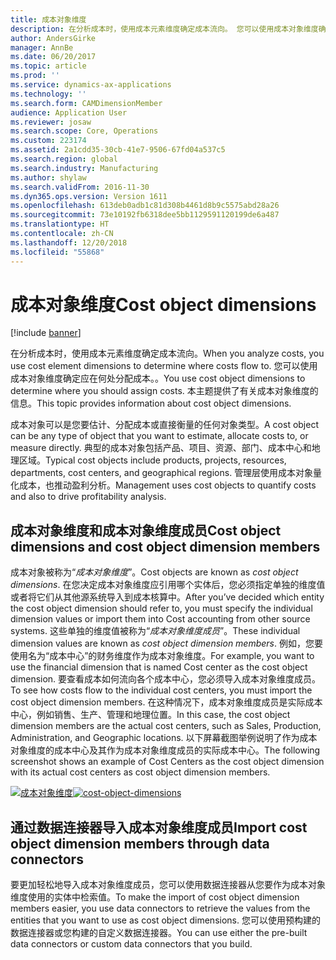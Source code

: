 ```yaml
---
title: 成本对象维度
description: 在分析成本时，使用成本元素维度确定成本流向。 您可以使用成本对象维度确定应在何处分配成本。。 本主题提供了有关成本对象维度的信息。
author: AndersGirke
manager: AnnBe
ms.date: 06/20/2017
ms.topic: article
ms.prod: ''
ms.service: dynamics-ax-applications
ms.technology: ''
ms.search.form: CAMDimensionMember
audience: Application User
ms.reviewer: josaw
ms.search.scope: Core, Operations
ms.custom: 223174
ms.assetid: 2a1cdd35-30cb-41e7-9506-67fd04a537c5
ms.search.region: global
ms.search.industry: Manufacturing
ms.author: shylaw
ms.search.validFrom: 2016-11-30
ms.dyn365.ops.version: Version 1611
ms.openlocfilehash: 613deb0adb1c81d308b4461d8b9c5575abd28a26
ms.sourcegitcommit: 73e10192fb6318dee5bb1129591120199de6a487
ms.translationtype: HT
ms.contentlocale: zh-CN
ms.lasthandoff: 12/20/2018
ms.locfileid: "55868"
---
```

# <a name="cost-object-dimensions"></a><span data-ttu-id="9f8f1-105">成本对象维度</span><span class="sxs-lookup"><span data-stu-id="9f8f1-105">Cost object dimensions</span></span>

[!include [banner](../includes/banner.md)]

<span data-ttu-id="9f8f1-106">在分析成本时，使用成本元素维度确定成本流向。</span><span class="sxs-lookup"><span data-stu-id="9f8f1-106">When you analyze costs, you use cost element dimensions to determine where costs flow to.</span></span> <span data-ttu-id="9f8f1-107">您可以使用成本对象维度确定应在何处分配成本。。</span><span class="sxs-lookup"><span data-stu-id="9f8f1-107">You use cost object dimensions to determine where you should assign costs.</span></span> <span data-ttu-id="9f8f1-108">本主题提供了有关成本对象维度的信息。</span><span class="sxs-lookup"><span data-stu-id="9f8f1-108">This topic provides information about cost object dimensions.</span></span>

<span data-ttu-id="9f8f1-109">成本对象可以是您要估计、分配成本或直接衡量的任何对象类型。</span><span class="sxs-lookup"><span data-stu-id="9f8f1-109">A cost object can be any type of object that you want to estimate, allocate costs to, or measure directly.</span></span> <span data-ttu-id="9f8f1-110">典型的成本对象包括产品、项目、资源、部门、成本中心和地理区域。</span><span class="sxs-lookup"><span data-stu-id="9f8f1-110">Typical cost objects include products, projects, resources, departments, cost centers, and geographical regions.</span></span> <span data-ttu-id="9f8f1-111">管理层使用成本对象量化成本，也推动盈利分析。</span><span class="sxs-lookup"><span data-stu-id="9f8f1-111">Management uses cost objects to quantify costs and also to drive profitability analysis.</span></span>

## <a name="cost-object-dimensions-and-cost-object-dimension-members"></a><span data-ttu-id="9f8f1-112">成本对象维度和成本对象维度成员</span><span class="sxs-lookup"><span data-stu-id="9f8f1-112">Cost object dimensions and cost object dimension members</span></span>
<span data-ttu-id="9f8f1-113">成本对象被称为“*成本对象维度*”。</span><span class="sxs-lookup"><span data-stu-id="9f8f1-113">Cost objects are known as *cost object dimensions*.</span></span> <span data-ttu-id="9f8f1-114">在您决定成本对象维度应引用哪个实体后，您必须指定单独的维度值或者将它们从其他源系统导入到成本核算中。</span><span class="sxs-lookup"><span data-stu-id="9f8f1-114">After you’ve decided which entity the cost object dimension should refer to, you must specify the individual dimension values or import them into Cost accounting from other source systems.</span></span> <span data-ttu-id="9f8f1-115">这些单独的维度值被称为“*成本对象维度成员*”。</span><span class="sxs-lookup"><span data-stu-id="9f8f1-115">These individual dimension values are known as *cost object dimension members*.</span></span> <span data-ttu-id="9f8f1-116">例如，您要使用名为“成本中心”的财务维度作为成本对象维度。</span><span class="sxs-lookup"><span data-stu-id="9f8f1-116">For example, you want to use the financial dimension that is named Cost center as the cost object dimension.</span></span> <span data-ttu-id="9f8f1-117">要查看成本如何流向各个成本中心，您必须导入成本对象维度成员。</span><span class="sxs-lookup"><span data-stu-id="9f8f1-117">To see how costs flow to the individual cost centers, you must import the cost object dimension members.</span></span> <span data-ttu-id="9f8f1-118">在这种情况下，成本对象维度成员是实际成本中心，例如销售、生产、管理和地理位置。</span><span class="sxs-lookup"><span data-stu-id="9f8f1-118">In this case, the cost object dimension members are the actual cost centers, such as Sales, Production, Administration, and Geographic locations.</span></span> <span data-ttu-id="9f8f1-119">以下屏幕截图举例说明了作为成本对象维度的成本中心及其作为成本对象维度成员的实际成本中心。</span><span class="sxs-lookup"><span data-stu-id="9f8f1-119">The following screenshot shows an example of Cost Centers as the cost object dimension with its actual cost centers as cost object dimension members.</span></span> 

<span data-ttu-id="9f8f1-120">[![成本对象维度](./media/cost-object-dimensions.png)](./media/cost-object-dimensions.png)</span><span class="sxs-lookup"><span data-stu-id="9f8f1-120">[![cost-object-dimensions](./media/cost-object-dimensions.png)](./media/cost-object-dimensions.png)</span></span>

## <a name="import-cost-object-dimension-members-through-data-connectors"></a><span data-ttu-id="9f8f1-121">通过数据连接器导入成本对象维度成员</span><span class="sxs-lookup"><span data-stu-id="9f8f1-121">Import cost object dimension members through data connectors</span></span>
<span data-ttu-id="9f8f1-122">要更加轻松地导入成本对象维度成员，您可以使用数据连接器从您要作为成本对象维度使用的实体中检索值。</span><span class="sxs-lookup"><span data-stu-id="9f8f1-122">To make the import of cost object dimension members easier, you use data connectors to retrieve the values from the entities that you want to use as cost object dimensions.</span></span> <span data-ttu-id="9f8f1-123">您可以使用预构建的数据连接器或您构建的自定义数据连接器。</span><span class="sxs-lookup"><span data-stu-id="9f8f1-123">You can use either the pre-built data connectors or custom data connectors that you build.</span></span>



